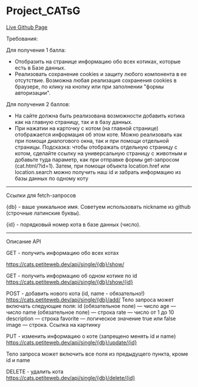 # Project_CATsG

[Live Github Page](https://deang91.github.io/Project_CATsG/)

Требования:

Для получения 1 балла:

- Отобразить на странице информацию обо всех котиках, которые есть в Базе данных.
- Реализовать сохранение cookies и защиту любого компонента в ее отсутствие. Возможна любая реализация сохранения cookies в браузере, по клику на кнопку или при заполнении "формы авторизации".

Для получения 2 баллов:

- На сайте должна быть реализована возможности добавить котика как на главную страницу, так и в базу данных.
- При нажатии на карточку с котом (на главной странице) отображается информация об этом коте. Можно реализовать как при помощи диалогового окна, так и при помощи отдельной страницы.
Подсказка: чтобы отображать отдельную страницу с котом, сделайте ссылку на универсальную страницу с животным и добавьте туда параметр, как при отправке формы get-запросом (cat.html/?id=1). Затем, при помощи объекта location.href или location.search можно получить наш id и забрать информацию из базы данных по одному коту

---

Ссылки для fetch-запросов

{db} - ваше уникальное имя. Советуем использовать nickname из github (строчные латинские буквы).

{id} - порядковый номер кота в базе данных (число).

---

Описание API

GET - получить информацию обо всех котах

https://cats.petiteweb.dev/api/single/{db}/show/

GET - получить информацию об одном котике по id
https://cats.petiteweb.dev/api/single/{db}/show/{id}

POST - добавить нового кота (id, name - обязательно!)
https://cats.petiteweb.dev/api/single/{db}/add/
Тело запроса может включать следующие поля:
id (обязательное поле) — число
age — число
name (обязательное поле) — строка
rate — число от 1 до 10
description — строка
favorite — логическое значение true или false
image — строка. Ссылка на картинку

PUT - изменить информацию о коте (запрещено менять id и name)
https://cats.petiteweb.dev/api/single/{db}/update/{id}

Тело запроса может включить все поля из предыдущего пункта, кроме id и name

DELETE - удалить кота
https://cats.petiteweb.dev/api/single/{db}/delete/{id}
